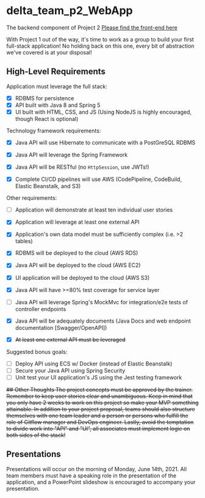 # delta_team_p2_WebApp
The backend component of Project 2
[Please find the front-end here](https://github.com/210426-java-react-enterprise/delta_team_p2_UI)

With Project 1 out of the way, it's time to work as a group to build your first full-stack application! No holding back on this one, every bit of abstraction we've covered is at your disposal!

## High-Level Requirements

Application must leverage the full stack: 
- [x] RDBMS for persistence 
- [x] API built with Java 8 and Spring 5
- [x] UI built with HTML, CSS, and JS (Using NodeJS is highly encouraged, though React is optional)

Technology framework requirements: 
- [x] Java API will use Hibernate to communicate with a PostGreSQL RDBMS 
- [x] Java API will leverage the Spring Framework 
- [x] Java API will be RESTful (no `HttpSession`, use JWTs!)
- [x] Complete CI/CD pipelines will use AWS (CodePipeline, CodeBuild, Elastic Beanstalk, and S3)
 

Other requirements: 
- [ ] Application will demonstrate at least ten individual user stories 
- [x] Application will leverage at least one external API 
- [x] Application's own data model must be sufficiently complex (i.e. >2 tables) 
- [x] RDBMS will be deployed to the cloud (AWS RDS) 
- [x] Java API will be deployed to the cloud (AWS EC2) 
- [x] UI application will be deployed to the cloud (AWS S3) 
- [x] Java API will have >=80% test coverage for service layer
- [ ] Java API will leverage Spring's MockMvc for integration/e2e tests of controller endpoints
- [x] Java API will be adequately documents (Java Docs and web endpoint documentation [Swagger/OpenAPI])
- [x] ~~At least one external API must be leveraged~~


Suggested bonus goals:
- [ ] Deploy API using ECS w/ Docker (instead of Elastic Beanstalk)
- [ ] Secure your Java API using Spring Security
- [ ] Unit test your UI application's JS using the Jest testing framework
 
~~## Other Thoughts
The project concepts must be approved by the trainer. Remember to keep user stories clear and unambiguous. Keep in mind that you only have 2 weeks to work on this project so make your MVP something attainable. In addition to your project proposal, teams should also structure themselves with one team leader and a person or persons who fulfill the role of Gitflow manager and DevOps engineer.  Lastly, avoid the temptation to divide work into "API" and "UI", all associates must implement logic on both sides of the stack!~~ 

## Presentations

Presentations will occur on the morning of Monday, June 14th, 2021. All team members must have a speaking role in the presentation of the application, and a PowerPoint slideshow is encouraged to accompany your presentation.

